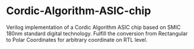 # Cordic-Algorithm-ASIC-chip
Verilog implementation of a Cordic Algorithm ASIC chip based on SMIC 180nm standard digital technology. Fulfill the conversion from Rectangular to Polar Coordinates for arbitrary coordinate on RTL level.
